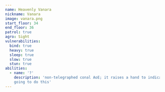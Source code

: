 ```yaml
---
name: Heavenly Vanara
nickname: Vanara
image: vanara.png
start_floor: 34
end_floor: 36
patrol: true
agro: Sight
vulnerabilities:
  bind: true
  heavy: true
  sleep: true
  slow: true
  stun: true
abilities:
  - name: '?'
    description: 'non-telegraphed conal AoE; it raises a hand to indicate it''s
    going to do this'
---
```

